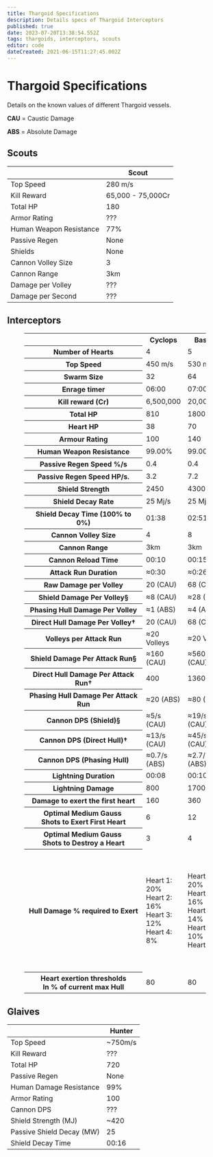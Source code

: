 ```yaml
---
title: Thargoid Specifications
description: Details specs of Thargoid Interceptors
published: true
date: 2023-07-20T13:38:54.552Z
tags: thargoids, interceptors, scouts
editor: code
dateCreated: 2021-06-15T11:27:45.002Z
---
```


# Thargoid Specifications
Details on the known values of different Thargoid vessels.

**CAU** = Caustic Damage

**ABS** = Absolute Damage

## Scouts
| | Scout |
| ----- | ----|
| Top Speed | 280 m/s |
| Kill Reward | 65,000 - 75,000Cr
| Total HP | 180 |
| Armor Rating | ??? |
| Human Weapon Resistance | 77% |
| Passive Regen | None |
| Shields | None |
| Cannon Volley Size | 3 |
| Cannon Range | 3km |
| Damage per Volley | ??? |
| Damage per Second | ??? |

## Interceptors

<link rel="stylesheet" href="thargoid-specs.css">

<figure>
  <table>
    <tbody>
      <tr>
        <th scope="col">&nbsp;                </th>
        <th scope="col"><strong>Cyclops</strong></th></th>
        <th scope="col"><strong>Basilisk</strong></th>
        <th scope="col"><strong>Medusa</strong></th>
        <th scope="col"><strong>Hydra</strong></th>
    		<th scope="col"><strong>Orthrus</strong></th>
      </tr>
      <tr>
        <th scope="row"><strong>Number of Hearts</strong></th>
        <td>4</td>
        <td>5</td>
        <td>6</td>
        <td>8</td>
        <td>0</td>
      </tr>
      <tr>
        <th scope="row"><strong>Top Speed</strong></th>
        <td>450 m/s</td>
        <td>530 m/s</td>
        <td>450 m/s</td>
        <td>450 m/s</td>
        <td>115 m/s</td>
      </tr>
      <tr>
        <th scope="row"><strong>Swarm Size</strong>
        </th>
        <td>32</td>
        <td>64</td>
        <td>96</td>
        <td>128</td>
        <td>N/A</td>
      </tr>
      <tr>
        <th scope="row"><strong>Enrage timer</strong></th>
        <td>06:00</td>
        <td>07:00</td>
        <td>07:00</td>
        <td>08:00</td>
        <td>N/A</td>
      </tr>
      <tr>
        <th scope="row"><strong>Kill reward (Cr)</strong></th>
        <td>6,500,000</td>
        <td>20,000,000</td>
        <td>34,000,000</td>
        <td>50,000,000</td>
        <td>40,000,000</td>
      </tr>
      <tr>
        <th scope="row"><strong>Total HP</strong></th>
        <td>810</td>
        <td>1800</td>
        <td>2500</td>
        <td>3240</td>
        <td>???</td>
      </tr>
      <tr>
        <th scope="row"><strong>Heart HP</strong></th>
        <td>38</td>
        <td>70</td>
        <td>70</td>
        <td>140</td>
        <td>N/A</td>
      </tr>
      <tr>
        <th scope="row"><strong>Armour Rating</strong> </th>
        <td>100</td>
        <td>140</td>
        <td>175</td>
        <td>220</td>
        <td>???</td>
      </tr>
      <tr>
        <th scope="row"><strong>Human Weapon Resistance</strong></th>
        <td>99.00%</td>
        <td>99.00%</td>
        <td>99.00%</td>
        <td>99.00%</td>
        <td>99.00%</td>
      </tr>
      <tr>
        <th scope="row"><strong>Passive Regen Speed %/s</strong></th>
        <td>0.4</td>
        <td>0.4</td>
        <td>0.4</td>
        <td>0.4</td>
        <td>N/A</td>
      </tr>
      <tr>
        <th scope="row"><strong>Passive Regen Speed HP/s.</strong></th>
        <td>3.2</td>
        <td>7.2</td>
        <td>10</td>
        <td>12.8</td>
        <td>N/A</td>
      </tr>
      <tr>
        <th scope="row"><strong>Shield Strength</strong></th>
        <td>2450</td>
        <td>4300</td>
        <td>6150</td>
        <td>8000</td>
        <td>6250</td>
      </tr>
      <tr>
        <th scope="row"></strong>Shield Decay Rate</strong></th>
        <td>25 Mj/s</td>
        <td>25 Mj/s</td>
        <td>25 Mj/s</td>
        <td>25 Mj/s</td>
				<td>25 Mj/s</td>
      </tr>
      <tr>
        <th scope="row"><strong>Shield Decay Time (100% to 0%)</strong></th>
        <td>01:38</td>
        <td>02:51</td>
        <td>04:05</td>
        <td>05:19</td>
        <td>04:10</td>
      </tr>
      <tr>
        <th scope="row"><strong>Cannon Volley Size</strong></th>
        <td>4</td>
        <td>8</td>
        <td>12</td>
        <td>12</td>
        <td>N/A</td>
      </tr>
      <tr>
        <th scope="row"><strong>Cannon Range</strong></th>
        <td>3km</td>
        <td>3km</td>
        <td>3km</td>
        <td>3km</td>
        <td>N/A</td>
      </tr>
      <tr>
        <th scope="row"><strong>Cannon Reload Time</strong></th>
        <td>00:10</td>
        <td>00:15</td>
        <td>00:10</td>
        <td>00:05</td>
        <td>N/A</td>
      </tr>
      <tr>
        <th scope="row"><strong>Attack Run Duration</strong></th>
        <td>≈0:30</td>
        <td>≈0:26</td>
        <td>≈0:26</td>
        <td>≈0:20</td>
        <td>N/A</td>
      </tr>
      <tr>
        <th scope="row"><strong>Raw Damage per Volley</strong></th>
        <td>20 (CAU)</td>
        <td>68 (CAU)</td>
        <td>132 (CAU)</td>
        <td>162 (CAU)</td>
        <td>N/A</td>
      </tr>
      <tr>
        <th scope="row"><strong>Shield Damage Per Volley§</strong></th>
        <td>≈8 (CAU)</td>
        <td>≈28 (CAU)</td>
        <td>≈53 (CAU)</td>
        <td>≈65 (CAU)</td>
        <td>N/A</td>
      </tr>
      <tr>
        <th scope="row"><strong>Phasing Hull Damage Per Volley</strong></td>
        <td>≈1 (ABS)</td>
        <td>≈4 (ABS)</td>
        <td>≈12 (ABS)</td>
        <td>≈12 (ABS)</td>
				<td>N/A</td>
      </tr>
      <tr>
        <th scope="row"><strong>Direct Hull Damage Per Volley†</strong></th>
        <td>20 (CAU)</td>
        <td>68 (CAU)</td>
        <td>132 (CAU)</td>
        <td>162 (CAU)</td>
        <td>N/A</td>
      </tr>
      <tr>
        <th scope="row"><strong>Volleys per Attack Run</strong></th>
        <td>≈20 Volleys</td>
        <td>≈20 Volleys</td>
        <td>≈18 Volleys</td>
        <td>≈13 Volleys</td>
        <td>N/A</td>
      </tr>
      <tr>
        <th scope="row"><strong>Shield Damage Per Attack Run§</strong></th>
        <td>≈160 (CAU)</td>
        <td>≈560 (CAU)</td>
        <td>≈954 (CAU)</td>
        <td>≈854 (CAU)</td>
        <td>N/A</td>
      </tr>
      <tr>
        <th scope="row"><strong>Direct Hull Damage Per Attack Run†</strong></th>
        <td>400</td>
        <td>1360</td>
        <td>2376</td>
        <td>2119</td>
        <td>N/A</td>
      </tr>
      <tr>
        <th scope="row"><strong>Phasing Hull Damage Per Attack Run</strong></th>
        <td>≈20 (ABS)</td>
        <td>≈80 (ABS)</td>
        <td>≈216 (ABS)</td>
        <td>≈156 (ABS)</td>
        <td>N/A</td>
      </tr>
      <tr>
        <th scope="row"><strong>Cannon DPS (Shield)§</strong></th>
        <td>≈5/s (CAU)</td>
        <td>≈19/s (CAU)</td>
        <td>≈35/s (CAU)</td>
        <td>≈43/s (CAU)</td>
        <td>N/A</td>
      </tr>
      <tr>
        <th scope="row"><strong>Cannon DPS (Direct Hull)†</strong></th>
        <td>≈13/s (CAU)</td>
        <td>≈45/s (CAU)</td>
        <td>≈88/s (CAU)</td>
        <td>≈109/s (CAU)</td>
        <td>N/A</td>
      </tr>
      <tr>
        <th scope="row"><strong>Cannon DPS (Phasing Hull)</strong></th>
        <td>≈0.7/s (ABS)</td>
        <td>≈2.7/s (ABS)</td>
        <td>≈8/s (ABS)</td>
        <td>≈8/s (ABS)</td>
        <td>N/A</td>
      </tr>
      <tr>
        <th scope="row"><strong>Lightning Duration</strong></th>
        <td>00:08</td>
        <td>00:10</td>
        <td>00:12</td>
        <td>00:14</td>
        <td>N/A</td>
      </tr>
      <tr>
        <th scope="row"><strong>Lightning Damage</strong></th>
        <td>800</td>
        <td>1700</td>
        <td>2800</td>
        <td>4400</td>
        <td>N/A</td>
      </tr>
      <tr>
        <th scope="row"><strong>Damage to exert the first heart</strong></td>
        <td>160</td>
        <td>360</td>
        <td>500</td>
        <td>640</td>
				<td>N/A</td>
      </tr>
      <tr>
        <th scope="row"><strong>Optimal Medium Gauss&nbsp;</strong><br><strong>Shots to Exert First Heart</strong></th>
        <td>6</td>
        <td>12</td>
        <td>24</td>
        <td>44</td>
        <td>N/A</td>
      </tr>
      <tr>
        <th scope="row"><strong>Optimal Medium Gauss&nbsp;<br>Shots to Destroy a Heart</strong></th>
        <td>3</td>
        <td>4</td>
        <td>5</td>
        <td>13</td>
        <td>N/A</td>
      </tr>
      <tr>
        <th scope="row"><strong>Hull Damage % required to Exert</strong></th>
        <td>Heart 1: 20%&nbsp;<br>Heart 2: 16%&nbsp;<br>Heart 3: 12%&nbsp;<br>Heart 4: 8%
        </td>
        <td>Heart 1: 20%<br>Heart 2: 16%<br>Heart 3: 14%<br>Heart 4: 10%<br>Heart 5: 8%
        </td>
        <td>Heart 1: 20%&nbsp;<br>Heart 2: 17%&nbsp;<br>Heart 3: 15%<br>Heart 4: 12%<br>Heart 5: 10%<br>Heart 6: 7%
        </td>
        <td>Heart 1: 20%<br>Heart 2: 18%<br>Heart 3: 16%<br>Heart 4: 14%<br>Heart 5: 12%<br>Heart 6: 10%<br>Heart 7: 8%<br>Heart 8: 6%
        </td>
        <td>N/A</td>
      </tr>
      <tr>
        <th scope="row"><strong>Heart exertion thresholds<br>In % of current max Hull</style></th>
        <td>80</td>
        <td>80</td>
        <td>80</td>
        <td>80</td>
        <td>N/A</td>
      </tr>
    </tbody>
  </table>
</figure>

## Glaives

| | Hunter |
| - | ----- |
| Top Speed | ~750m/s | 
| Kill Reward | ??? |
| Total HP | 720 | 
| Passive Regen | None |
| Human Damage Resistance | 99% |
| Armor Rating | 100 |
| Cannon DPS | ??? |
| Shield Strength (MJ) | ~420 |
| Passive Shield Decay (MW) | 25 |
| Shield Decay Time | 00:16 |